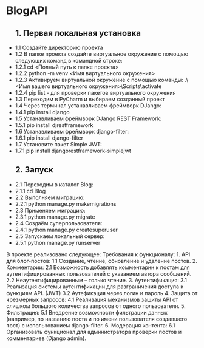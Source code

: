 <h1>BlogAPI</h1>
<ul> <h2> 1. Первая локальная установка </h2>
  <li>1.1 Cоздайте директорию проекта </li>
    <li>1.2 В папке проекта создайте виртуальное окружение c помощью следующих команд в командной строке:</li>
    <li>1.2.1 cd <Полный путь к папке проекта></li>
    <li>1.2.2 python -m venv <Имя виртуального окружения></li>
    <li>1.2.3 Активируем виртуальной окружение с помощью команды: .\<Имя вашего виртуального окружения>\Scripts\activate</li>
    <li> 1.2.4 pip list - для проверки пакетов виртуального окружения</li>
  <li> 1.3 Переходим в PyCharm и выбираем созданный проект </li>
  <li> 1.4 Через терминал устанавливаем фреймворк DJango: </li>
  <li>   1.4.1 pip install django </li>
  <li> 1.5 Устанавливаем фреймворк DJango REST Framework: </li>
  <li>   1.5.1 pip install djrestframework </li>
  <li> 1.6 Устанавливаем фреймворк django-filter: </li>
  <li>   1.6.1 pip install django-filter </li>
  <li> 1.7 Установите пакет Simple JWT: </li>
  <li>  1.7.1 pip install djangorestframework-simplejwt </li>
  </ul>
<ul> <h2> 2. Запуск </h2>
  <li> 2.1 Переходим в каталог Blog: </li>
     <li> 2.1.1 cd Blog </li>
  <li> 2.2 Выполняем миграцию: </li>
     <li> 2.2.1 python manage.py makemigrations </li>
  <li> 2.3 Применяем миграцию: </li>
     <li> 2.3.1 python manage.py migrate </li>
  <li> 2.4 Создаём суперпользователя: </li>
     <li> 2.4.1 python manage.py createsuperuser </li>
  <li> 2.5 Запускаем локальный сервер: </li>
     <li> 2.5.1 python manage.py runserver </li>
</ul>
В проекте реализовано следующее:
Требования к функционалу:
1. API для блог-постов:
  1.1 Создание, чтение, обновление и удаление постов.
2. Комментарии:
  2.1 Возможность добавлять комментарии к постам для аутентифицированных пользователей с указанием автора сообщений.
  2.2 Неаутентифицированным – только чтение.
3. Аутентификация:
  3.1 Реализация системы аутентификации для разграничения доступа к функциям API. (JWT)
  3.2 Аутефикация через логин и пароль
4. Защита от чрезмерных запросов:
  4.1 Реализация механизмов защиты API от слишком большого количества запросов от одного пользователя.
5. Фильтрация:
  5.1 Внедрение возможности фильтрации данных (например, по названию поста и по имени пользователя создавшего пост) с использованием django-filter.
6. Модерация контента:
  6.1 Организовать функционал для администратора проверки постов и комментариев (Django admin).
